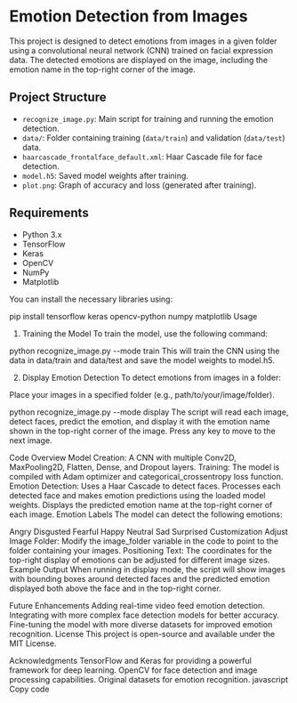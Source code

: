 # Emotion Detection from Images

This project is designed to detect emotions from images in a given folder using a convolutional neural network (CNN) trained on facial expression data. The detected emotions are displayed on the image, including the emotion name in the top-right corner of the image.

## Project Structure

- `recognize_image.py`: Main script for training and running the emotion detection.
- `data/`: Folder containing training (`data/train`) and validation (`data/test`) data.
- `haarcascade_frontalface_default.xml`: Haar Cascade file for face detection.
- `model.h5`: Saved model weights after training.
- `plot.png`: Graph of accuracy and loss (generated after training).

## Requirements

- Python 3.x
- TensorFlow
- Keras
- OpenCV
- NumPy
- Matplotlib

You can install the necessary libraries using:

pip install tensorflow keras opencv-python numpy matplotlib
Usage
1. Training the Model
To train the model, use the following command:

python recognize_image.py --mode train
This will train the CNN using the data in data/train and data/test and save the model weights to model.h5.

2. Display Emotion Detection
To detect emotions from images in a folder:

Place your images in a specified folder (e.g., path/to/your/image/folder).

python recognize_image.py --mode display
The script will read each image, detect faces, predict the emotion, and display it with the emotion name shown in the top-right corner of the image. Press any key to move to the next image.

Code Overview
Model Creation: A CNN with multiple Conv2D, MaxPooling2D, Flatten, Dense, and Dropout layers.
Training: The model is compiled with Adam optimizer and categorical_crossentropy loss function.
Emotion Detection:
Uses a Haar Cascade to detect faces.
Processes each detected face and makes emotion predictions using the loaded model weights.
Displays the predicted emotion name at the top-right corner of each image.
Emotion Labels
The model can detect the following emotions:

Angry
Disgusted
Fearful
Happy
Neutral
Sad
Surprised
Customization
Adjust Image Folder: Modify the image_folder variable in the code to point to the folder containing your images.
Positioning Text: The coordinates for the top-right display of emotions can be adjusted for different image sizes.
Example Output
When running in display mode, the script will show images with bounding boxes around detected faces and the predicted emotion displayed both above the face and in the top-right corner.

Future Enhancements
Adding real-time video feed emotion detection.
Integrating with more complex face detection models for better accuracy.
Fine-tuning the model with more diverse datasets for improved emotion recognition.
License
This project is open-source and available under the MIT License.

Acknowledgments
TensorFlow and Keras for providing a powerful framework for deep learning.
OpenCV for face detection and image processing capabilities.
Original datasets for emotion recognition.
javascript
Copy code
